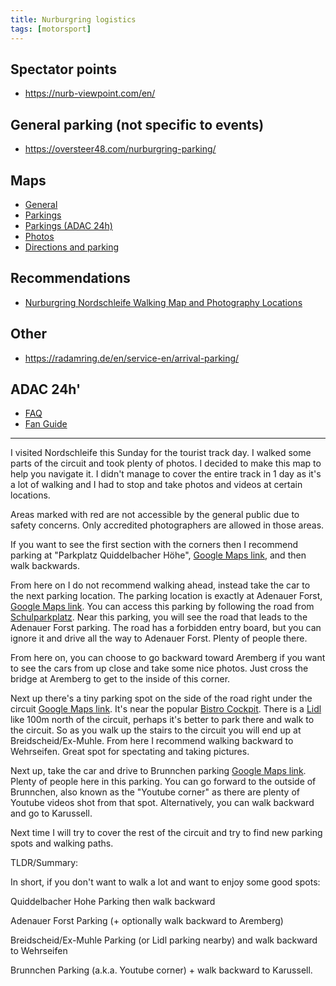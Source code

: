 ```yaml
---
title: Nurburgring logistics
tags: [motorsport]
---
```


## Spectator points
* https://nurb-viewpoint.com/en/

## General parking (not specific to events)
* https://oversteer48.com/nurburgring-parking/

## Maps
* [General](https://www.nuerburgring-langstrecken-serie.de/wp-content/uploads/2018/03/streckenskizze-1.jpg)
* [Parkings](https://www.currusracing.com/plans/plan-parkings-nurburgring.pdf)
* [Parkings (ADAC 24h)](https://www.24h-rennen.de/parkplaetze-am-nuerburgring/)
* [Photos](https://www.reddit.com/media?url=https%3A%2F%2Fpreview.redd.it%2Fnurburgring-nordschleife-walking-map-and-photography-v0-y49m16qjdnqb1.jpg)
* [Directions and parking](https://nuerburgring.de/info/nuerburgring/parking?locale=en)

## Recommendations
* [Nurburgring Nordschleife Walking Map and Photography Locations](https://www.reddit.com/r/nurburgring/comments/16swm3g/comment/k2br1wk/)

## Other
* https://radamring.de/en/service-en/arrival-parking/

## ADAC 24h'
* [FAQ](https://www.24h-rennen.de/ticket-faq/#1746436914049-1797d337-5cb8)
* [Fan Guide](https://www.24h-rennen.de/fan-guide-2025-online-lesen/)

---

I visited Nordschleife this Sunday for the tourist track day. I walked some parts of the circuit and took plenty of photos. I decided to make this map to help you navigate it. I didn't manage to cover the entire track in 1 day as it's a lot of walking and I had to stop and take photos and videos at certain locations.

Areas marked with red are not accessible by the general public due to safety concerns. Only accredited photographers are allowed in those areas.

If you want to see the first section with the corners then I recommend parking at "Parkplatz Quiddelbacher Höhe", [Google Maps link](https://maps.app.goo.gl/XBTVfzWZLTuzZvoq6), and then walk backwards.

From here on I do not recommend walking ahead, instead take the car to the next parking location. The parking location is exactly at Adenauer Forst, [Google Maps link](https://maps.app.goo.gl/Ujh1b5SsgtQyfPCm9). You can access this parking by following the road from [Schulparkplatz](https://maps.app.goo.gl/XNGKB69WrXYV1dCd7). Near this parking, you will see the road that leads to the Adenauer Forst parking. The road has a forbidden entry board, but you can ignore it and drive all the way to Adenauer Forst. Plenty of people there.

From here on, you can choose to go backward toward Aremberg if you want to see the cars from up close and take some nice photos. Just cross the bridge at Aremberg to get to the inside of this corner.

Next up there's a tiny parking spot on the side of the road right under the circuit [Google Maps link](https://maps.app.goo.gl/QYr8qEnGKdXRFLp28). It's near the popular [Bistro Cockpit](https://maps.app.goo.gl/GdRxzYetyjCMM9Lr7). There is a [Lidl](https://maps.app.goo.gl/irCKijRDuMkMhtrB9) like 100m north of the circuit, perhaps it's better to park there and walk to the circuit. So as you walk up the stairs to the circuit you will end up at Breidscheid/Ex-Muhle.
From here I recommend walking backward to Wehrseifen. Great spot for spectating and taking pictures.

Next up, take the car and drive to Brunnchen parking [Google Maps link](https://maps.app.goo.gl/iLNHbEvJJZYDTxTs6). Plenty of people here in this parking. You can go forward to the outside of Brunnchen, also known as the "Youtube corner" as there are plenty of Youtube videos shot from that spot.
Alternatively, you can walk backward and go to Karussell.

Next time I will try to cover the rest of the circuit and try to find new parking spots and walking paths.

TLDR/Summary:

In short, if you don't want to walk a lot and want to enjoy some good spots:

Quiddelbacher Hohe Parking then walk backward

Adenauer Forst Parking (+ optionally walk backward to Aremberg)

Breidscheid/Ex-Muhle Parking (or Lidl parking nearby) and walk backward to Wehrseifen

Brunnchen Parking (a.k.a. Youtube corner) + walk backward to Karussell.
